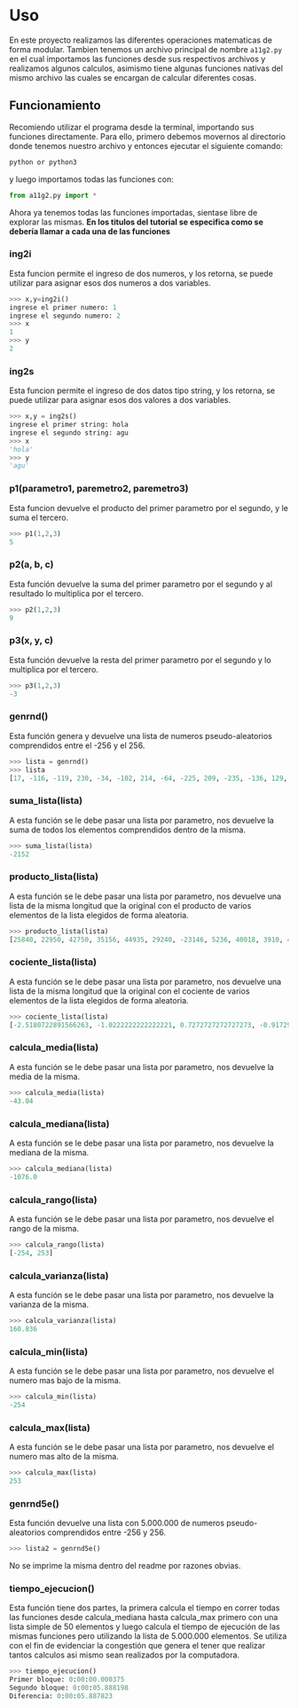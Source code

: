 # Uso
En este proyecto realizamos las diferentes operaciones matematicas de forma modular. Tambien tenemos un archivo principal de nombre ```a11g2.py``` en el cual importamos las funciones desde sus respectivos archivos y realizamos algunos calculos, asimismo tiene algunas funciones nativas del mismo archivo las cuales se encargan de calcular diferentes cosas.

## Funcionamiento
Recomiendo utilizar el programa desde la terminal, importando sus funciones directamente.
Para ello, primero debemos movernos al directorio donde tenemos nuestro archivo y entonces ejecutar el siguiente comando:
```bash
python or python3
```
y luego importamos todas las funciones con:
```python
from a11g2.py import *
```
Ahora ya tenemos todas las funciones importadas, sientase libre de explorar las mismas.
**En los titulos del tutorial se especifica como se debería llamar a cada una de las funciones**

### ing2i
Esta funcion permite el ingreso de dos numeros, y los retorna, se puede utilizar para asignar esos dos numeros a dos variables.
```python
>>> x,y=ing2i()
ingrese el primer numero: 1
ingrese el segundo numero: 2
>>> x
1
>>> y
2
```
### ing2s
Esta funcion permite el ingreso de dos datos tipo string, y los retorna, se puede utilizar para asignar esos dos valores a dos variables.
```python
>>> x,y = ing2s()
ingrese el primer string: hola
ingrese el segundo string: agu
>>> x
'hola'
>>> y
'agu'
```
### p1(parametro1, paremetro2, paremetro3)
Esta funcion devuelve el producto del primer parametro por el segundo, y le suma el tercero.
```python
>>> p1(1,2,3)
5
```
### p2(a, b, c)
Esta función devuelve la suma del primer parametro por el segundo y al resultado lo multiplica por el tercero.
```python
>>> p2(1,2,3)
9
```
### p3(x, y, c)
Esta función devuelve la resta del primer parametro por el segundo y lo multiplica por el tercero.
```python
>>> p3(1,2,3)
-3
```
### genrnd()
Esta función genera y devuelve una lista de numeros pseudo-aleatorios comprendidos entre el -256 y el 256.
```python
>>> lista = genrnd()
>>> lista
[17, -116, -119, 230, -34, -102, 214, -64, -225, 209, -235, -136, 129, 163, -46, -215, -190, -236, -238, 167, -188, -136, -215, -23, -142, -120, 186, -202, 17, -209, 183, -17, -211, 122, 41, -83, -59, 239, -214, 229, -254, -187, -133, -190, 253, -136, 187, -119, 84, -28]
```
### suma_lista(lista)
A esta función se le debe pasar una lista por parametro, nos devuelve la suma de todos los elementos comprendidos dentro de la misma.
```python
>>> suma_lista(lista)
-2152
```
### producto_lista(lista)
A esta función se le debe pasar una lista por parametro, nos devuelve una lista de la misma longitud que la original con el producto de varios elementos de la lista elegidos de forma aleatoria.
```python
>>> producto_lista(lista)
[25840, 22950, 42750, 35156, 44935, 29240, -23146, 5236, 40018, 3910, 40018, 26554, -11928, -11424, 41239, 5474, 2312, 50932, 39083, 35530, 34882, -19007, -9614, 22950, 43430, 17762, 32637, -2023, 44506, -29104, -43554, 29541, -19740, -31787, 43737, 29104, 2193, 45220, 28063, 4063, 15776, -11638, 7080, 22372, 49742, 43430, -782, -39345, -13570, 12138]
```
### cociente_lista(lista)
A esta función se le debe pasar una lista por parametro, nos devuelve una lista de la misma longitud que la original con el cociente de varios elementos de la lista elegidos de forma aleatoria.
```python
>>> cociente_lista(lista)
[-2.5180722891566263, -1.0222222222222221, 0.7272727272727273, -0.9172932330827067, 1.8907563025210083, -1.0262008733624455, -0.5375494071146245, 10.764705882352942, 1.0053475935828877, 0.3925233644859813, -6.195121951219512, -1.4166666666666667, -1.054263565891473, 0.6325581395348837, 1.351063829787234, 4.086956521739131, 0.7260869565217392, 1.6379310344827587, 1.0, -2.7976190476190474, 0.8947368421052632, -0.9207920792079208, 3.0602409638554215, 1.2780748663101604, -0.6200873362445415, -0.14166666666666666, 1.1176470588235294, -1.2279411764705883, 0.08133971291866028, 0.4338235294117647, 0.84251968503937, 0.5395348837209303, -0.6397849462365591, -1.2822085889570551, 1.3970588235294117, 0.19327731092436976, 5.5, 0.25, 0.698744769874477, 6.323529411764706, -0.6397849462365591, -0.9090909090909091, 0.8823529411764706, -3.152542372881356, 1.0163934426229508, 0.2857142857142857, -0.7957446808510639, 0.0794392523364486, -5.5, 2.5217391304347827]
```
### calcula_media(lista)
A esta función se le debe pasar una lista por parametro, nos devuelve la media de la misma.
```python
>>> calcula_media(lista)
-43.04
```
### calcula_mediana(lista)
A esta función se le debe pasar una lista por parametro, nos devuelve la mediana de la misma.
```python
>>> calcula_mediana(lista)
-1076.0
```
### calcula_rango(lista)
A esta función se le debe pasar una lista por parametro, nos devuelve el rango de la misma.
```python
>>> calcula_rango(lista)
[-254, 253]
```
### calcula_varianza(lista)
A esta función se le debe pasar una lista por parametro, nos devuelve la varianza de la misma.
```python
>>> calcula_varianza(lista)
160.836
```
### calcula_min(lista)
A esta función se le debe pasar una lista por parametro, nos devuelve el numero mas bajo de la misma.
```python
>>> calcula_min(lista)
-254
```
### calcula_max(lista)
A esta función se le debe pasar una lista por parametro, nos devuelve el numero mas alto de la misma.
```python
>>> calcula_max(lista)
253
```
### genrnd5e()
Esta función devuelve una lista con 5.000.000 de numeros pseudo-aleatorios comprendidos entre -256 y 256.
```python
>>> lista2 = genrnd5e()
```
No se imprime la misma dentro del readme por razones obvias.
### tiempo_ejecucion()
Esta función tiene dos partes, la primera calcula el tiempo en correr todas las funciones desde calcula_mediana hasta calcula_max primero con una lista simple de 50 elementos y luego calcula el tiempo de ejecución de las mismas funciones pero utilizando la lista de 5.000.000 elementos.
Se utiliza con el fin de evidenciar la congestión que genera el tener que realizar tantos calculos asi mismo sean realizados por la computadora.
```python
>>> tiempo_ejecucion()
Primer bloque: 0:00:00.000375 
Segundo bloque: 0:00:05.888198 
Diferencia: 0:00:05.887823
```






